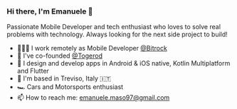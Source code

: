 ### Hi there, I'm Emanuele 👋
Passionate Mobile Developer and tech enthusiast who loves to solve real problems with technology. Always looking for the next side project to build!

- 👨🏻‍💻 I work remotely as Mobile Developer [@Bitrock](https://bitrock.it)
- 🏁 I've co-founded [@Togerod](https://www.instagram.com/togerodapp)
- 🚀 I design and develop apps in Android & iOS native, Kotlin Multiplatform and Flutter
- 📍 I'm based in Treviso, Italy 🇮🇹
- 🏎️ Cars and Motorsports enthusiast
- 📫 How to reach me: emanuele.maso97@gmail.com
